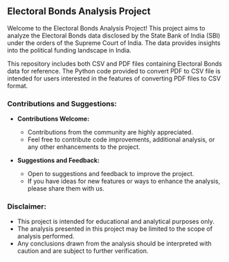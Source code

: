 ## Electoral Bonds Analysis Project

Welcome to the Electoral Bonds Analysis Project! This project aims to analyze the Electoral Bonds data disclosed by the State Bank of India (SBI) under the orders of the Supreme Court of India. The data provides insights into the political funding landscape in India.

This repository includes both CSV and PDF files containing Electoral Bonds data for reference.
The Python code provided to convert PDF to CSV file is intended for users interested in the features of converting PDF files to CSV format.

### Contributions and Suggestions:

- **Contributions Welcome:**
  - Contributions from the community are highly appreciated.
  - Feel free to contribute code improvements, additional analysis, or any other enhancements to the project.

- **Suggestions and Feedback:**
  - Open to suggestions and feedback to improve the project.
  - If you have ideas for new features or ways to enhance the analysis, please share them with us.

### Disclaimer:

- This project is intended for educational and analytical purposes only.
- The analysis presented in this project may be limited to the scope of analysis performed.
- Any conclusions drawn from the analysis should be interpreted with caution and are subject to further verification.
